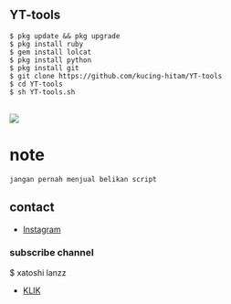 ## YT-tools 
```
$ pkg update && pkg upgrade
$ pkg install ruby
$ gem install lolcat
$ pkg install python
$ pkg install git
$ git clone https://github.com/kucing-hitam/YT-tools
$ cd YT-tools
$ sh YT-tools.sh
```
<br>
<img src="https://ibb.co/M8FSKkr">

# note
```
jangan pernah menjual belikan script
```

## contact
* [Instagram](https://www.instagram.com/aditiastrom)

### subscribe channel 
$ xatoshi lanzz
* [KLIK](https://m.youtube.com/channel/UCSbcN5mn7yzxe_MXVF_Z6Fw)


